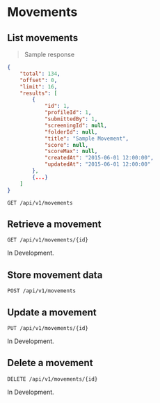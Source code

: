# Movements

## List movements

> Sample response

```json
{
    "total": 134,
    "offset": 0,
    "limit": 16,
    "results": [
        {
            "id": 1,
            "profileId": 1,
            "submittedBy": 1,
            "screeningId": null,
            "folderId": null,
            "title": "Sample Movement",
            "score": null,
            "scoreMax": null,
            "createdAt": "2015-06-01 12:00:00",
            "updatedAt": "2015-06-01 12:00:00"
        },
        {...}
    ]
}
```

`GET /api/v1/movements`

## Retrieve a movement

`GET /api/v1/movements/{id}`

<aside class="warning">
In Development.
</aside>

## Store movement data

`POST /api/v1/movements`

## Update a movement

`PUT /api/v1/movements/{id}`

<aside class="warning">
In Development.
</aside>

## Delete a movement

`DELETE /api/v1/movements/{id}`

<aside class="warning">
In Development.
</aside>
